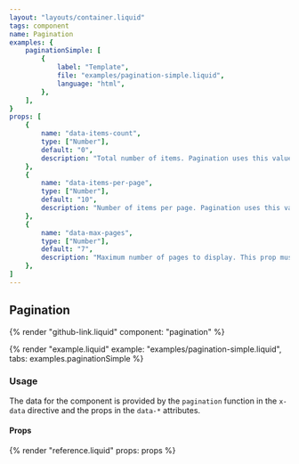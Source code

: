 ```yaml
---
layout: "layouts/container.liquid"
tags: component
name: Pagination
examples: {
    paginationSimple: [
        {
            label: "Template",
            file: "examples/pagination-simple.liquid",
            language: "html",
        },
    ],
}
props: [
    {
        name: "data-items-count",
        type: ["Number"],
        default: "0",
        description: "Total number of items. Pagination uses this value to compute the number of pages to render. It is usually provided by another component that uses pagination for navigation.",
    },
    {
        name: "data-items-per-page",
        type: ["Number"],
        default: "10",
        description: "Number of items per page. Pagination uses this value to compute the number of pages to render. It is usually provided by another component that uses pagination for navigation. `0` disables pagination (displays only 1 page).",
    },
    {
        name: "data-max-pages",
        type: ["Number"],
        default: "7",
        description: "Maximum number of pages to display. This prop must have value of 3 or more.",
    },
]
---
```

## Pagination

{% render "github-link.liquid" component: "pagination" %}

{% render "example.liquid" example: "examples/pagination-simple.liquid", tabs: examples.paginationSimple %}

### Usage

The data for the component is provided by the `pagination` function in the `x-data` directive and the props in the `data-*` attributes.

#### Props

{% render "reference.liquid" props: props %}
